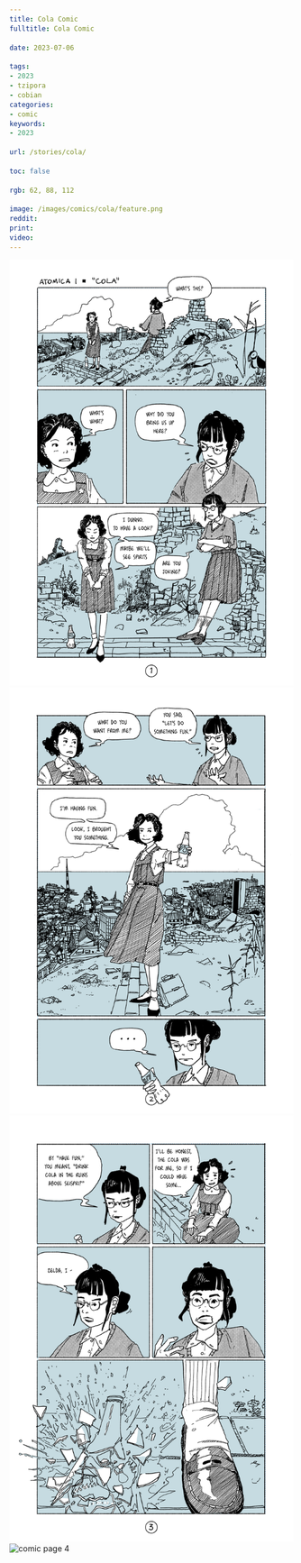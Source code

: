 ```yaml
---
title: Cola Comic
fulltitle: Cola Comic

date: 2023-07-06

tags:
- 2023
- tzipora
- cobian
categories:
- comic
keywords:
- 2023

url: /stories/cola/

toc: false

rgb: 62, 88, 112

image: /images/comics/cola/feature.png
reddit:
print:
video:
---
```

![comic page 1](/images/comics/cola/1.png)
![comic page 2](/images/comics/cola/2.png)
![comic page 3](/images/comics/cola/3.png)
![comic page 4](/images/comics/cola/4.png)